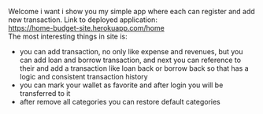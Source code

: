 Welcome i want i show you my simple app where each can register and add new transaction. Link to deployed application: <br>
 https://home-budget-site.herokuapp.com/home<br>
 The most interesting things in site is:
 - you can add transaction, no only like expense and revenues, but you can add loan and borrow transaction, and next you can reference to their and add a transaction like loan back or borrow back so that has a logic and consistent transaction history
 - you can mark your wallet as favorite and after login you will be transferred to it
 - after remove all categories you can restore default categories

